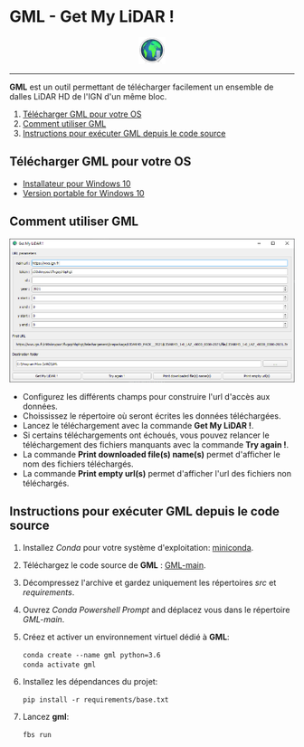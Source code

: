 # GML - Get My LiDAR !

<div id="header" align="center">
  <img src="gml_icon.png" width="48"/>
</div>

---

**GML** est un outil permettant de télécharger facilement un ensemble de dalles LiDAR HD de l'IGN d'un même bloc. 

1. [Télécharger GML pour votre OS](#Télécharger-GML-pour-votre-OS)
2. [Comment utiliser GML](#Comment*-utiliser-GML)
3. [Instructions pour exécuter GML depuis le code source](#Instructions-pour-exécuter-GML-depuis-le-code-source)

## Télécharger GML pour votre OS

- [Installateur pour Windows 10](https://sourceforge.net/projects/get-my-lidar/files/GML_22-07.exe/download)
- [Version portable for Windows 10](https://sourceforge.net/projects/get-my-lidar/files/GML_22-07.zip/download)

## Comment utiliser GML

<div id="header" align="center">
  <img src="gml_screenshot.png" width="800"/>
</div>

- Configurez les différents champs pour construire l'url d'accès aux données.
- Choississez le répertoire où seront écrites les données téléchargées.
- Lancez le téléchargement avec la commande **Get My LiDAR !**.
- Si certains téléchargements ont échoués, vous pouvez relancer le téléchargement des fichiers manquants avec la commande **Try again !**.
- La commande **Print downloaded file(s) name(s)** permet d'afficher le nom des fichiers téléchargés.
- La commande **Print empty url(s)** permet d'afficher l'url des fichiers non téléchargés.

## Instructions pour exécuter GML depuis le code source

1. Installez *Conda* pour votre système d'exploitation: [miniconda](https://docs.conda.io/en/latest/miniconda.html).
2. Téléchargez le code source de **GML** : [GML-main](https://github.com/clementroussel/GML/archive/refs/heads/main.zip).
3. Décompressez l'archive et gardez uniquement les répertoires *src* et *requirements*.
4. Ouvrez *Conda Powershell Prompt* and déplacez vous dans le répertoire *GML-main*.
5. Créez et activer un environnement virtuel dédié à **GML**:

    ```conda create --name gml python=3.6```  
    ```conda activate gml```

6. Installez les dépendances du projet:

    ```pip install -r requirements/base.txt```

7. Lancez **gml**:

    ```fbs run```